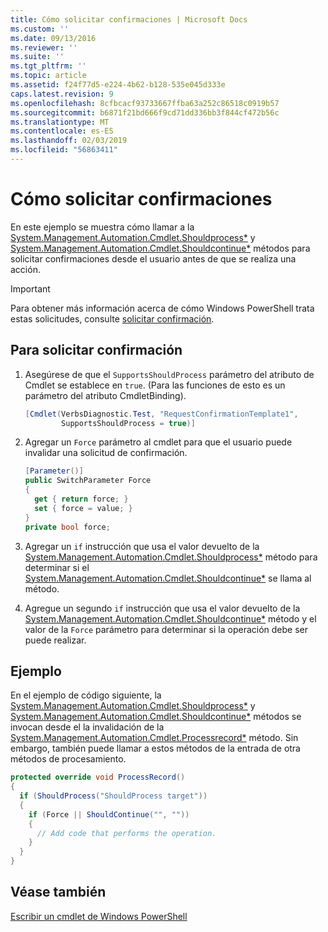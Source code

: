 ```yaml
---
title: Cómo solicitar confirmaciones | Microsoft Docs
ms.custom: ''
ms.date: 09/13/2016
ms.reviewer: ''
ms.suite: ''
ms.tgt_pltfrm: ''
ms.topic: article
ms.assetid: f24f77d5-e224-4b62-b128-535e045d333e
caps.latest.revision: 9
ms.openlocfilehash: 8cfbcacf93733667ffba63a252c86518c0919b57
ms.sourcegitcommit: b6871f21bd666f9cd71dd336bb3f844cf472b56c
ms.translationtype: MT
ms.contentlocale: es-ES
ms.lasthandoff: 02/03/2019
ms.locfileid: "56863411"
---
```

# <a name="how-to-request-confirmations"></a>Cómo solicitar confirmaciones

En este ejemplo se muestra cómo llamar a la [System.Management.Automation.Cmdlet.Shouldprocess*](/dotnet/api/System.Management.Automation.Cmdlet.ShouldProcess) y [System.Management.Automation.Cmdlet.Shouldcontinue*](/dotnet/api/System.Management.Automation.Cmdlet.ShouldContinue) métodos para solicitar confirmaciones desde el usuario antes de que se realiza una acción.

> [!IMPORTANT]
> Para obtener más información acerca de cómo Windows PowerShell trata estas solicitudes, consulte [solicitar confirmación](./requesting-confirmation-from-cmdlets.md).

## <a name="to-request-confirmation"></a>Para solicitar confirmación

1. Asegúrese de que el `SupportsShouldProcess` parámetro del atributo de Cmdlet se establece en `true`. (Para las funciones de esto es un parámetro del atributo CmdletBinding).

    ```csharp
    [Cmdlet(VerbsDiagnostic.Test, "RequestConfirmationTemplate1",
            SupportsShouldProcess = true)]
    ```

2. Agregar un `Force` parámetro al cmdlet para que el usuario puede invalidar una solicitud de confirmación.

    ```csharp
    [Parameter()]
    public SwitchParameter Force
    {
      get { return force; }
      set { force = value; }
    }
    private bool force;
    ```

3. Agregar un `if` instrucción que usa el valor devuelto de la [System.Management.Automation.Cmdlet.Shouldprocess*](/dotnet/api/System.Management.Automation.Cmdlet.ShouldProcess) método para determinar si el [System.Management.Automation.Cmdlet.Shouldcontinue*](/dotnet/api/System.Management.Automation.Cmdlet.ShouldContinue) se llama al método.

4. Agregue un segundo `if` instrucción que usa el valor devuelto de la [System.Management.Automation.Cmdlet.Shouldcontinue*](/dotnet/api/System.Management.Automation.Cmdlet.ShouldContinue) método y el valor de la `Force` parámetro para determinar si la operación debe ser puede realizar.

## <a name="example"></a>Ejemplo

En el ejemplo de código siguiente, la [System.Management.Automation.Cmdlet.Shouldprocess*](/dotnet/api/System.Management.Automation.Cmdlet.ShouldProcess) y [System.Management.Automation.Cmdlet.Shouldcontinue*](/dotnet/api/System.Management.Automation.Cmdlet.ShouldContinue) métodos se invocan desde el la invalidación de la [System.Management.Automation.Cmdlet.Processrecord*](/dotnet/api/System.Management.Automation.Cmdlet.ProcessRecord) método. Sin embargo, también puede llamar a estos métodos de la entrada de otra métodos de procesamiento.

```csharp
protected override void ProcessRecord()
{
  if (ShouldProcess("ShouldProcess target"))
  {
    if (Force || ShouldContinue("", ""))
    {
      // Add code that performs the operation.
    }
  }
}
```

## <a name="see-also"></a>Véase también

[Escribir un cmdlet de Windows PowerShell](./writing-a-windows-powershell-cmdlet.md)
